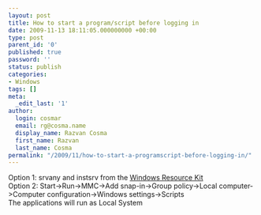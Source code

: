 ```yaml
---
layout: post
title: How to start a program/script before logging in
date: 2009-11-13 18:11:05.000000000 +00:00
type: post
parent_id: '0'
published: true
password: ''
status: publish
categories:
- Windows
tags: []
meta:
  _edit_last: '1'
author:
  login: cosmar
  email: rg@cosma.name
  display_name: Razvan Cosma
  first_name: Razvan
  last_name: Cosma
permalink: "/2009/11/how-to-start-a-programscript-before-logging-in/"
---
```

Option 1: srvany and instsrv from the [Windows Resource Kit](http://www.petri.co.il/download_windows_2003_reskit_tools.htm)  
Option 2: Start-\>Run-\>MMC-\>Add snap-in-\>Group policy-\>Local computer-\>Computer configuration-\>Windows settings-\>Scripts  
The applications will run as Local System

